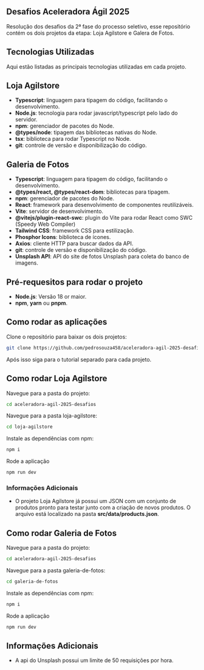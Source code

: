 ## Desafios Aceleradora Ágil 2025
Resolução dos desafios da 2ª fase do processo seletivo, esse repositório contém os dois projetos da etapa: Loja Agilstore e Galera de Fotos.

## Tecnologias Utilizadas
Aqui estão listadas as principais tecnologias utilizadas em cada projeto.
##  Loja Agilstore

- **Typescript**: linguagem para tipagem do código, facilitando o desenvolvimento.
- **Node.js**: tecnologia para rodar javascript/typescript pelo lado do servidor.
- **npm**: gerenciador de pacotes do Node.
- **@types/node**: tipagem das bibliotecas nativas do Node.
- **tsx**: biblioteca para rodar Typescript no Node.
- **git**: controle de versão e disponibilização do código.

##  Galeria de Fotos

- **Typescript**: linguagem para tipagem do código, facilitando o desenvolvimento.
- **@types/react, @types/react-dom**: bibliotecas para tipagem.
- **npm**: gerenciador de pacotes do Node.
- **React**: framework para desenvolvimento de componentes reutilizáveis.
- **Vite**: servidor de desenvolvimento.
- **@vitejs/plugin-react-swc**: plugin do Vite para rodar React como SWC (Speedy Web Compiler)
- **Tailwind CSS**: framework CSS para estilização.
- **Phosphor Icons**: biblioteca de ícones.
- **Axios**: cliente HTTP para buscar dados da API.
- **git**: controle de versão e disponibilização do código.
- **Unsplash API**: API do site de fotos Unsplash para coleta do banco de imagens.

## Pré-requesitos para rodar o projeto

- **Node.js**: Versão 18 or maior.
- **npm**, **yarn** ou **pnpm**.

## Como rodar as aplicações
Clone o repositório para baixar os dois projetos:
```bash
git clone https://github.com/pedrosouza458/aceleradora-agil-2025-desafios
```
Após isso siga para o tutorial separado para cada projeto.

## Como rodar Loja Agilstore
Navegue para a pasta do projeto:
```bash
cd aceleradora-agil-2025-desafios
```
Navegue para a pasta loja-agilstore:
```bash
cd loja-agilstore
```
Instale as dependências com npm:
```bash
npm i
```
Rode a aplicação
```bash
npm run dev
```
### Informações Adicionais
- O projeto Loja Agilstore já possui um JSON com um conjunto de produtos pronto para testar junto com a criação de novos produtos. O arquivo está localizado na pasta **src/data/products.json**.

## Como rodar Galeria de Fotos
Navegue para a pasta do projeto:
```bash
cd aceleradora-agil-2025-desafios
```
Navegue para a pasta galeria-de-fotos:
```bash
cd galeria-de-fotos
```
Instale as dependências com npm:
```bash
npm i
```
Rode a aplicação
```bash
npm run dev
```
## Informações Adicionais
- A api do Unsplash possui um limite de 50 requisições por hora.

